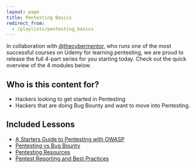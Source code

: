 ```yaml
---
layout: page
title: Pentesting Basics
redirect_from:
  - /playlists/pentesting_basics
---
```


In collaboration with [@thecybermentor](https://twitter.com/thecybermentor), who runs one of the most successful courses on Udemy for learning pentesting, we are proud to release the full 4-part series for you starting today. Check out the quick overview of the 4 modules below. 


## Who is this content for?
- Hackers looking to get started in Pentesting
- Hackers that are doing Bug Bounty and want to move into Pentesting.

## Included Lessons
- [A Starters Guide to Pentesting with OWASP](/sessions/pentest_owasp)
- [Pentesting vs Bug Bounty](/sessions/pentest_vs_bug_bounty)
- [Pentesting Resources](/sessions/pentest_resources)
- [Pentest Reporting and Best Practices](/sessions/pentest_reporting)
